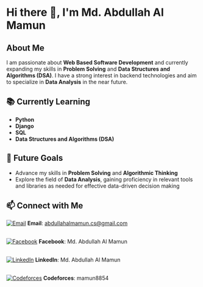 # Hi there 👋, I'm Md. Abdullah Al Mamun

## About Me
I am passionate about **Web Based Software Development** and currently expanding my skills in **Problem Solving** and **Data Structures and Algorithms (DSA)**. I have a strong interest in backend technologies and aim to specialize in **Data Analysis** in the near future.

## 📚 Currently Learning
- **Python**
- **Django**
- **SQL**
- **Data Structures and Algorithms (DSA)**

## 🌱 Future Goals
- Advance my skills in **Problem Solving** and **Algorithmic Thinking**  
- Explore the field of **Data Analysis**, gaining proficiency in relevant tools and libraries as needed for effective data-driven decision making

## 📫 Connect with Me

[![Email](https://img.icons8.com/ios-filled/20/000000/email.png)](mailto:abdullahalmamun.cs@gmail.com)
**Email**: abdullahalmamun.cs@gmail.com  
<br/>

[![Facebook](https://img.icons8.com/ios-filled/20/000000/facebook-new.png)](https://www.facebook.com/mridha8854)
**Facebook**: Md. Abdullah Al Mamun  
<br/>

[![LinkedIn](https://img.icons8.com/ios-filled/20/000000/linkedin.png)](https://www.linkedin.com/in/mdmamunabdullah/)
**LinkedIn**: Md. Abdullah Al Mamun  
<br/>

[![Codeforces](https://sta.codeforces.com/s/17645/images/codeforces-logo-with-telegram.png)](https://codeforces.com/profile/mamun8854)
**Codeforces**: mamun8854


